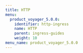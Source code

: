 ```yaml
---
title: HTTP
menu:
  product_voyager_5.0.0:
    identifier: http-ingress
    name: HTTP
    parent: ingress-guides
    weight: 10
menu_name: product_voyager_5.0.0
---
```

